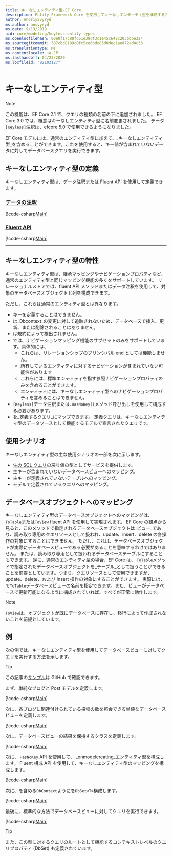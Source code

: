 ```yaml
---
title: キーなしエンティティ型-EF Core
description: Entity Framework Core を使用してキーなしエンティティ型を構成する方法
author: AndriySvyryd
ms.author: ansvyryd
ms.date: 9/13/2019
uid: core/modeling/keyless-entity-types
ms.openlocfilehash: 00e8f17c88fd51e39df3c1e45c648c203bbbe324
ms.sourcegitcommit: 387cbd8109c0fc5ce6bdc85d0dec1aed72ad4c33
ms.translationtype: MT
ms.contentlocale: ja-JP
ms.lasthandoff: 04/23/2020
ms.locfileid: "82103127"
---
```

# <a name="keyless-entity-types"></a>キーなしエンティティ型

> [!NOTE]
> この機能は、EF Core 2.1 で、クエリの種類の名前の下に追加されました。 EF Core 3.0 では、概念はキーなしエンティティ型に名前変更されました。 データ`[Keyless]`注釈は、efcore 5.0 で使用できるようになりました。

EF Core モデルには、通常のエンティティ型に加えて、_キーなしエンティティ型_を含めることができます。これを使用すると、キー値が含まれていないデータに対してデータベースクエリを実行できます。

## <a name="defining-keyless-entity-types"></a>キーなしエンティティ型の定義

キーなしエンティティ型は、データ注釈または Fluent API を使用して定義できます。

### <a name="data-annotations"></a>[データの注釈](#tab/data-annotations)

[!code-csharp[Main](../../../samples/core/Modeling/DataAnnotations/Keyless.cs?Name=Keyless&highlight=1)]

### <a name="fluent-api"></a>[Fluent API](#tab/fluent-api)

[!code-csharp[Main](../../../samples/core/Modeling/FluentAPI/Keyless.cs?Name=Keyless&highlight=4)]

***

## <a name="keyless-entity-types-characteristics"></a>キーなしエンティティ型の特性

キーなしエンティティ型は、継承マッピングやナビゲーションプロパティなど、通常のエンティティ型と同じマッピング機能の多くをサポートしています。 リレーショナルストアでは、fluent API メソッドまたはデータ注釈を使用して、対象のデータベースオブジェクトと列を構成できます。

ただし、これらは通常のエンティティ型とは異なります。

- キーを定義することはできません。
- は_Dbcontext_の変更に対して追跡されないため、データベースで挿入、更新、または削除されることはありません。
- は規約によって検出されません。
- では、ナビゲーションマッピング機能のサブセットのみをサポートしています。具体的には、
  - これらは、リレーションシップのプリンシパル end としては機能しません。
  - 所有しているエンティティに対するナビゲーションが含まれていない可能性があります
  - これらには、標準エンティティを指す参照ナビゲーションプロパティのみを含めることができます。
  - エンティティには、キーなしエンティティ型へのナビゲーションプロパティを含めることはできません。
- `[Keyless]`データ注釈または`.HasNoKey()`メソッド呼び出しを使用して構成する必要があります。
- を_定義するクエリ_にマップできます。 定義クエリは、キーなしエンティティ型のデータソースとして機能するモデルで宣言されたクエリです。

## <a name="usage-scenarios"></a>使用シナリオ

キーなしエンティティ型の主な使用シナリオの一部を次に示します。

- [生の SQL クエリ](xref:core/querying/raw-sql)の戻り値の型としてサービスを提供します。
- 主キーが含まれていないデータベースビューへのマッピング。
- 主キーが定義されていないテーブルへのマッピング。
- モデルで定義されているクエリへのマッピング。

## <a name="mapping-to-database-objects"></a>データベースオブジェクトへのマッピング

キーなしエンティティ型のデータベースオブジェクトへのマッピングは、 `ToTable`または`ToView` fluent API を使用して実現されます。 EF Core の観点から見ると、このメソッドで指定されるデータベースオブジェクトは_ビュー_であり、読み取り専用のクエリソースとして扱われ、update、insert、delete の各操作の対象にすることはできません。 ただし、これは、データベースオブジェクトが実際にデータベースビューである必要があることを意味するわけではありません。 または、読み取り専用として扱われるデータベーステーブルにすることもできます。 逆に、通常のエンティティ型の場合、EF Core は、 `ToTable`メソッドで指定されたデータベースオブジェクトを_テーブル_として扱うことができることを前提としています。つまり、クエリソースとして使用できますが、update、delete、および insert 操作の対象にすることができます。 実際には、で`ToTable`データベースビューの名前を指定できます。また、ビューがデータベースで更新可能になるように構成されていれば、すべてが正常に動作します。

> [!NOTE]
> `ToView`は、オブジェクトが既にデータベースに存在し、移行によって作成されないことを前提としています。

## <a name="example"></a>例

次の例では、キーなしエンティティ型を使用してデータベースビューに対してクエリを実行する方法を示します。

> [!TIP]
> この記事の[サンプル](https://github.com/dotnet/EntityFramework.Docs/tree/master/samples/core/KeylessEntityTypes)は GitHub で確認できます。

まず、単純なブログと Post モデルを定義します。

[!code-csharp[Main](../../../samples/core/KeylessEntityTypes/Program.cs#Entities)]

次に、各ブログに関連付けられている投稿の数を照会できる単純なデータベースビューを定義します。

[!code-csharp[Main](../../../samples/core/KeylessEntityTypes/Program.cs#View)]

次に、データベースビューの結果を保持するクラスを定義します。

[!code-csharp[Main](../../../samples/core/KeylessEntityTypes/Program.cs#KeylessEntityType)]

次に、 `HasNoKey` API を使用して、 _onmodelcreating_エンティティ型を構成します。
Fluent 構成 API を使用して、キーなしエンティティ型のマッピングを構成します。

[!code-csharp[Main](../../../samples/core/KeylessEntityTypes/Program.cs#Configuration)]

次に、を含める`DbContext`ようにを`DbSet<T>`構成します。

[!code-csharp[Main](../../../samples/core/KeylessEntityTypes/Program.cs#DbSet)]

最後に、標準的な方法でデータベースビューに対してクエリを実行できます。

[!code-csharp[Main](../../../samples/core/KeylessEntityTypes/Program.cs#Query)]

> [!TIP]
> また、この型に対するクエリのルートとして機能するコンテキストレベルのクエリプロパティ (DbSet) も定義されています。
